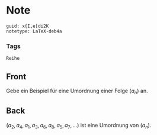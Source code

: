 # Note
```
guid: x{I,e[di2K
notetype: LaTeX-deb4a
```

### Tags
```
Reihe
```

## Front
Gebe ein Beispiel für eine Umordnung einer Folge $\left(a_{n}\right)$ an.

## Back
$\left(a_{2}, a_{4}, a_{1}, a_{3}, a_{6}, a_{8}, a_{5}, a_{7}, \dots\right)$ ist eine Umordnung von $\left(a_{n}\right)$.
